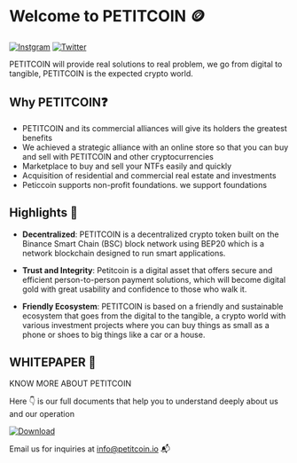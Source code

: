 # Welcome to PETITCOIN 🪙

[![Instgram](https://img.shields.io/badge/Instagram-E4405F?style=for-the-badge&logo=instagram&logoColor=white)](https://www.instagram.com/petitcoincrypto)
[![Twitter](https://img.shields.io/badge/Twitter-Follow-blue?style=for-the-badge&logo=twitter)](https://twitter.com/PETITCOINCRYPTO)

PETITCOIN will provide real solutions to real problem, we go from digital to tangible, PETITCOIN is the expected crypto world.  

## Why PETITCOIN❓

- PETITCOIN and its commercial alliances will give its holders the greatest benefits
- We achieved a strategic alliance with an online store so that you can buy and sell with PETITCOIN and other cryptocurrencies
- Marketplace to buy and sell your NTFs easily and quickly
- Acquisition of residential and commercial real estate and investments
- Peticcoin supports non-profit foundations. we support foundations

##  Highlights 🔑

- **Decentralized**: PETITCOIN is a decentralized crypto token built on the Binance Smart Chain (BSC) block network using BEP20 which is a network blockchain designed to run smart applications.
  
- **Trust and Integrity**: Petitcoin is a digital asset that offers secure and efficient person-to-person payment solutions, which will become digital gold with great usability and confidence to those who walk it.

- **Friendly Ecosystem**: PETITCOIN is based on a friendly and sustainable ecosystem that goes from the digital to the tangible, a crypto world with various investment projects where you can buy things as small as a phone or shoes to big things like a car or a house.

## WHITEPAPER 📃

KNOW MORE ABOUT PETITCOIN

Here 👇 is our full documents that help you to understand deeply about us and our operation

[![Download](https://camo.githubusercontent.com/44bc78b71d31e7ab50bc0804d421f66f7fcabd2b98425ecf6b67c251f1ff14e5/68747470733a2f2f637573746f6d2d69636f6e2d6261646765732e64656d6f6c61622e636f6d2f62616467652f2d446f776e6c6f61642d626c75653f7374796c653d666f722d7468652d6261646765266c6f676f3d646f776e6c6f6164266c6f676f436f6c6f723d7768697465)](#)


Email us for inquiries at info@petitcoin.io 📬

